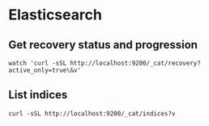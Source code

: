 # Elasticsearch

## Get recovery status and progression

```shell
watch 'curl -sSL http://localhost:9200/_cat/recovery?active_only=true\&v'
```

## List indices

```shell
curl -sSL http://localhost:9200/_cat/indices?v
```

